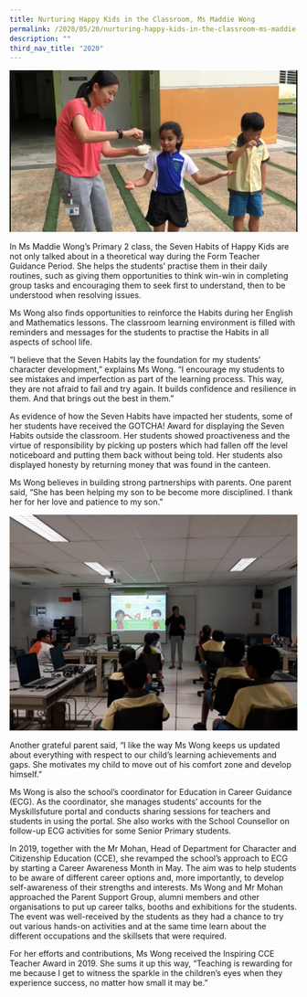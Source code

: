 ```yaml
---
title: Nurturing Happy Kids in the Classroom, Ms Maddie Wong
permalink: /2020/05/20/nurturing-happy-kids-in-the-classroom-ms-maddie-wong/
description: ""
third_nav_title: "2020"
---
```

<img src="/images/IMG-20200506-WA0005.jpeg">
<p>In Ms Maddie Wong’s Primary 2 class, the Seven Habits of Happy Kids are not only talked about in a theoretical way during the Form Teacher Guidance Period. She helps the students’ practise them in their daily routines, such as giving them opportunities to think win-win in completing group tasks and encouraging them to seek first to understand, then to be understood when resolving issues.</p>
<p>Ms Wong also finds opportunities to reinforce the Habits during her English and Mathematics lessons. The classroom learning environment is filled with reminders and messages for the students to practise the Habits in all aspects of school life.</p>
<p>“I believe that the Seven Habits lay the foundation for my students’ character development,” explains Ms Wong. “I encourage my students to see mistakes and imperfection as part of the learning process. This way, they are not afraid to fail and try again. It builds confidence and resilience in them. And that brings out the best in them.”</p>
<p>As evidence of how the Seven Habits have impacted her students, some of her students have received the GOTCHA! Award for displaying the Seven Habits outside the classroom. Her students showed proactiveness and the virtue of responsibility by picking up posters which had fallen off the level noticeboard and putting them back without being told. Her students also displayed honesty by returning money that was found in the canteen.</p>
<p>Ms Wong believes in building strong partnerships with parents. One parent said, “She has been helping my son to be become more disciplined. I thank her for her love and patience to my son.”</p>
<img src="/images/Maddie-1-1024x768.jpeg">
<p>Another grateful parent said, “I like the way Ms Wong keeps us updated about everything with respect to our child’s learning achievements and gaps. She motivates my child to move out of his comfort zone and develop himself.”</p>
<p>Ms Wong is also the school’s coordinator for Education in Career Guidance (ECG). As the coordinator, she manages students’ accounts for the Myskillsfuture portal and conducts sharing sessions for teachers and students in using the portal. She also works with the School Counsellor on follow-up ECG activities for some Senior Primary students.</p>
<p>In 2019, together with the Mr Mohan, Head of Department for Character and Citizenship Education (CCE), she revamped the school’s approach to ECG by starting a Career Awareness Month in May. The aim was to help students to be aware of different career options and, more importantly, to develop self-awareness of their strengths and interests. Ms Wong and Mr Mohan approached the Parent Support Group, alumni members and other organisations to put up career talks, booths and exhibitions for the students. The event was well-received by the students as they had a chance to try out various hands-on activities and at the same time learn about the different occupations and the skillsets that were required.</p>
<p>For her efforts and contributions, Ms Wong received the Inspiring CCE Teacher Award in 2019. She sums it up this way, “Teaching is rewarding for me because I get to witness the sparkle in the children’s eyes when they experience success, no matter how small it may be.”</p>
